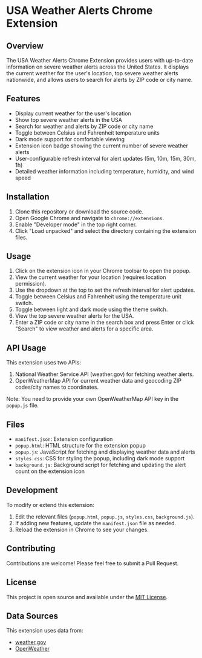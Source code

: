 # USA Weather Alerts Chrome Extension

## Overview

The USA Weather Alerts Chrome Extension provides users with up-to-date information on severe weather alerts across the United States. It displays the current weather for the user's location, top severe weather alerts nationwide, and allows users to search for alerts by ZIP code or city name.

## Features

- Display current weather for the user's location
- Show top severe weather alerts in the USA
- Search for weather and alerts by ZIP code or city name
- Toggle between Celsius and Fahrenheit temperature units
- Dark mode support for comfortable viewing
- Extension icon badge showing the current number of severe weather alerts
- User-configurable refresh interval for alert updates (5m, 10m, 15m, 30m, 1h)
- Detailed weather information including temperature, humidity, and wind speed

## Installation

1. Clone this repository or download the source code.
2. Open Google Chrome and navigate to `chrome://extensions`.
3. Enable "Developer mode" in the top right corner.
4. Click "Load unpacked" and select the directory containing the extension files.

## Usage

1. Click on the extension icon in your Chrome toolbar to open the popup.
2. View the current weather for your location (requires location permission).
3. Use the dropdown at the top to set the refresh interval for alert updates.
4. Toggle between Celsius and Fahrenheit using the temperature unit switch.
5. Toggle between light and dark mode using the theme switch.
6. View the top severe weather alerts for the USA.
7. Enter a ZIP code or city name in the search box and press Enter or click "Search" to view weather and alerts for a specific area.

## API Usage

This extension uses two APIs:

1. National Weather Service API (weather.gov) for fetching weather alerts.
2. OpenWeatherMap API for current weather data and geocoding ZIP codes/city names to coordinates.

Note: You need to provide your own OpenWeatherMap API key in the `popup.js` file.

## Files

- `manifest.json`: Extension configuration
- `popup.html`: HTML structure for the extension popup
- `popup.js`: JavaScript for fetching and displaying weather data and alerts
- `styles.css`: CSS for styling the popup, including dark mode support
- `background.js`: Background script for fetching and updating the alert count on the extension icon

## Development

To modify or extend this extension:

1. Edit the relevant files (`popup.html`, `popup.js`, `styles.css`, `background.js`).
2. If adding new features, update the `manifest.json` file as needed.
3. Reload the extension in Chrome to see your changes.

## Contributing

Contributions are welcome! Please feel free to submit a Pull Request.

## License

This project is open source and available under the [MIT License](LICENSE).

## Data Sources

This extension uses data from:
- [weather.gov](https://www.weather.gov/)
- [OpenWeather](https://openweathermap.org/)
